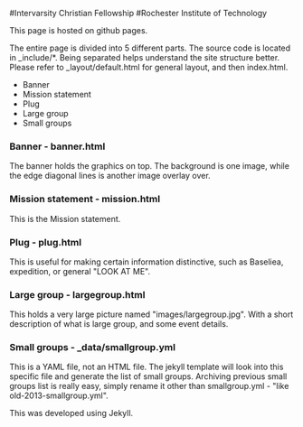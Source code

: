 #Intervarsity Christian Fellowship 
#Rochester Institute of Technology

This page is hosted on github pages.

The entire page is divided into 5 different parts. The source code is located in _include/*. Being separated helps understand the site structure better. Please refer to _layout/default.html for general layout, and then index.html.

* Banner
* Mission statement
* Plug
* Large group
* Small groups

### Banner - banner.html
The banner holds the graphics on top. The background is one image, while the edge diagonal lines is another image overlay over.
### Mission statement - mission.html
This is the Mission statement.
### Plug - plug.html
This is useful for making certain information distinctive, such as Baseliea, expedition, or general "LOOK AT ME".
### Large group - largegroup.html
This holds a very large picture named "images/largegroup.jpg". With a short description of what is large group, and some event details.
### Small groups - _data/smallgroup.yml
This is a YAML file, not an HTML file. The jekyll template will look into this specific file and generate the list of small groups. Archiving previous small groups list is really easy, simply rename it other than smallgroup.yml - "like old-2013-smallgroup.yml".

This was developed using Jekyll. 
